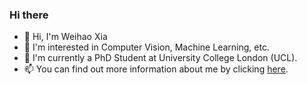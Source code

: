 <!-- [![Email](https://img.shields.io/badge/-xiawh3@outlook.com-green?style=flat-square&labelColor=grey&logo=Gmail&logoColor=white&link=mailto:xiawh3@outlook.com)](xiawh3@outlook.com)
[![](https://img.shields.io/badge/website-ff69b4?&style=flat-square&logo=googlechrome&logoColor=white)](https://weihaox.github.io/)
[![](https://img.shields.io/badge/google%20scholar-%234285F4.svg?&style=flat-square&logo=google-scholar&logoColor=white)](https://scholar.google.com.hk/citations?hl=en&user=Egqp5AMAAAAJ)
-->
<!--
<p align="center"> <img src="https://komarev.com/ghpvc/?username=weihaox" alt="weihaox" /> </p>
-->
### Hi there

- 👋 Hi, I'm Weihao Xia
- 👀 I'm interested in Computer Vision, Machine Learning, etc.
- 🔭 I'm currently a PhD Student at University College London (UCL).
- 📫 You can find out more information about me by clicking [here](https://weihaox.github.io).